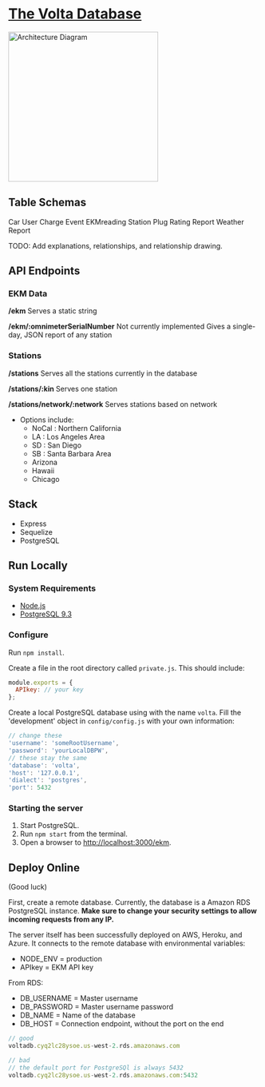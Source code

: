 # [The Volta Database](http://volta-api.elasticbeanstalk.com)
<img src="http://s15.postimg.org/9lr5n3wd7/IMG_1936.jpg" alt="Architecture Diagram" width="300" height="300"/>

## Table Schemas
Car
User
Charge Event
EKMreading
Station
Plug
Rating
Report
Weather Report


TODO: Add explanations, relationships, and relationship drawing.

## API Endpoints

### EKM Data
**/ekm**
Serves a static string

**/ekm/:omnimeterSerialNumber**
Not currently implemented
Gives a single-day, JSON report of any station

### Stations
**/stations** 
Serves all the stations currently in the database

**/stations/:kin**
Serves one station

**/stations/network/:network**
Serves stations based on network
  - Options include:
    - NoCal : Northern California
    - LA : Los Angeles Area
    - SD : San Diego
    - SB : Santa Barbara Area
    - Arizona
    - Hawaii
    - Chicago

## Stack

- Express
- Sequelize
- PostgreSQL

## Run Locally

### System Requirements

- [Node.js](https://nodejs.org/download/)
- [PostgreSQL 9.3](http://www.postgresql.org/docs/9.3/interactive/installation.html)

### Configure
Run `npm install`.

Create a file in the root directory called `private.js`. This should include:
```javascript
module.exports = {
  APIkey: // your key
};
 ```

Create a local PostgreSQL database using with the name `volta`. Fill the 'development' object in `config/config.js` with your own information:
```javascript
// change these
'username': 'someRootUsername',
'password': 'yourLocalDBPW',
// these stay the same
'database': 'volta',
'host': '127.0.0.1',
'dialect': 'postgres',
'port': 5432
```

### Starting the server
1. Start PostgreSQL.
1. Run `npm start` from the terminal.
1. Open a browser to [http://localhost:3000/ekm](http://localhost:3000/ekm).

## Deploy Online
(Good luck)

First, create a remote database. Currently, the database is a Amazon RDS PostgreSQL instance. <b>Make sure to change your security settings to allow incoming requests from any IP.</b>

The server itself has been successfully deployed on AWS, Heroku, and Azure. It connects to the remote database with environmental variables: 

- NODE_ENV = production
- APIkey = EKM API key

From RDS:
- DB_USERNAME = Master username
- DB_PASSWORD = Master username password
- DB_NAME = Name of the database
- DB_HOST = Connection endpoint, without the port on the end

```javascript
// good
voltadb.cyq2lc28ysoe.us-west-2.rds.amazonaws.com

// bad
// the default port for PostgreSQl is always 5432
voltadb.cyq2lc28ysoe.us-west-2.rds.amazonaws.com:5432
```
